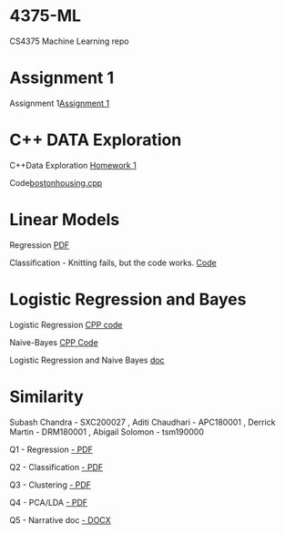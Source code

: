 # 4375-ML
CS4375 Machine Learning repo

# Assignment 1

Assignment 1[Assignment 1](Assignment_1.txt)


# C++ DATA Exploration

C++Data Exploration [Homework 1](HW1-SXC200027)

Code[bostonhousing.cpp](bostonhousing.cpp)

# Linear Models

Regression [PDF](regression.pdf)

Classification - Knitting fails, but the code works. [Code](Classification.Rmd)



# Logistic Regression and Bayes

Logistic Regression [CPP code](LogisticRegression.cpp)

Naive-Bayes [CPP Code](NaiveBayes.cpp)

Logistic Regression and Naive Bayes [doc](Logistic_Regression_and_Naive_Bayes.docx)


# Similarity

Subash Chandra - SXC200027 , Aditi Chaudhari - APC180001 , Derrick Martin - DRM180001 , Abigail Solomon - tsm190000

Q1 - Regression [- PDF ](/Similarity/regression.pdf)

Q2 - Classification [- PDF ](/Similarity/classification.pdf)

Q3 - Clustering [- PDF ](/Similarity/clustering.pdf)

Q4 - PCA/LDA [- PDF ](/Similarity/pca-lda.pdf)

Q5 - Narrative doc [- DOCX ](/Similarity/similarity.docx)
